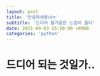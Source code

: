 ```yaml
---
layout: post
title: '안녕하새용녀ㅠ'
subtitle: '드디어 될거같은 느낌이 들다'
date: 2021-09-03 15:50:00 +0900
categories: 'python'
---
```


# 드디어 되는 것일가..
